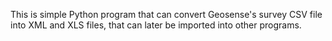 This is simple Python program that can convert Geosense's survey CSV file into XML and XLS files, that can later be imported into other programs.
